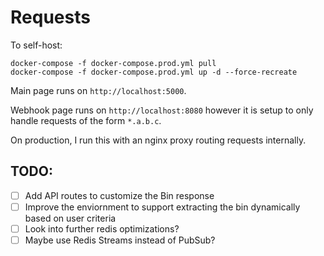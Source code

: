 # Requests

To self-host:
```console
docker-compose -f docker-compose.prod.yml pull
docker-compose -f docker-compose.prod.yml up -d --force-recreate
```

Main page runs on `http://localhost:5000`. 

Webhook page runs on `http://localhost:8080` however it is setup to only handle requests of the form `*.a.b.c`.

On production, I run this with an nginx proxy routing requests internally.


## TODO:
- [ ] Add API routes to customize the Bin response
- [ ] Improve the enviornment to support extracting the bin dynamically based on user criteria
- [ ] Look into further redis optimizations?
- [ ] Maybe use Redis Streams instead of PubSub?
